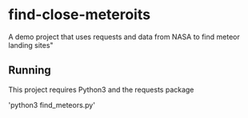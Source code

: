 # find-close-meteroits
A demo project that uses requests and data from NASA to find meteor landing sites"

## Running
This project requires Python3 and the requests package

'python3 find_meteors.py'
